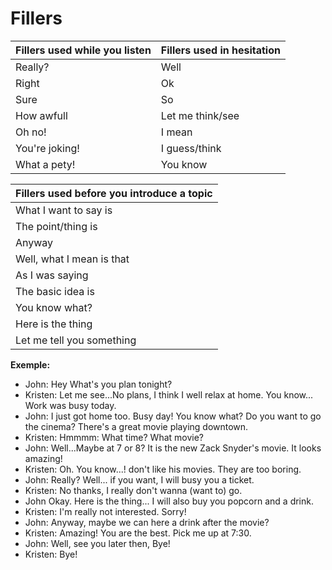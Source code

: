 # Fillers

| Fillers used while you listen | Fillers used in hesitation |
|-------------------------------|----------------------------|
| Really?| Well |
| Right | Ok |
| Sure| So |
| How awfull | Let me think/see |
| Oh no! | I mean |
| You're joking! | I guess/think |
| What a pety! | You know |

| Fillers used before you introduce a topic |
|----------------|
| What I want to say is |
| The point/thing is |
| Anyway |
| Well, what I mean is that |
| As I was saying |
| The basic idea is |
| You know what? |
| Here is the thing |
| Let me tell you something |

**Exemple:**

- John: Hey What's you plan tonight?
- Kristen: Let me see...No plans, I think I well relax at home. You know... Work was busy today.
- John: I just got home too. Busy day! You know what? Do you want to go the cinema? There's a great movie playing downtown.
- Kristen: Hmmmm: What time? What movie?
- John: Well...Maybe at 7 or 8? It is the new Zack Snyder's movie. It looks amazing!
- Kristen: Oh. You know...! don't like his movies. They are too boring.
- John: Really? Well... if you want, I will busy you a ticket.
- Kristen: No thanks, I really don't wanna (want to) go.
- John Okay. Here is the thing... I will also buy you popcorn and a drink.
- Kristen: I'm really not interested. Sorry!
- John: Anyway, maybe we can here a drink after the movie?
- Kristen: Amazing! You are the best. Pick me up at 7:30.
- John: Well, see you later then, Bye!
- Kristen: Bye!